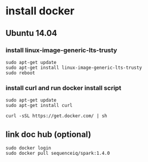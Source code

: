 
# install docker #


## Ubuntu 14.04 ##

### install linux-image-generic-lts-trusty ###


	sudo apt-get update
	sudo apt-get install linux-image-generic-lts-trusty
	sudo reboot


### install curl and run docker install script ###


	sudo apt-get update
	sudo apt-get install curl

	curl -sSL https://get.docker.com/ | sh



## link doc hub (optional) ##


	sudo docker login
	sudo docker pull sequenceiq/spark:1.4.0

